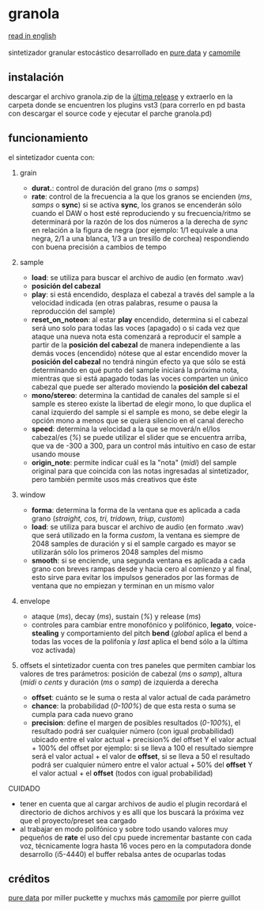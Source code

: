 # granola
[read in english](https://github.com/teaecetyrannis/granola/blob/main/README_EN.md)
<br><br>
sintetizador granular estocástico desarrollado en [pure data](https://github.com/pure-data/pure-data) y [camomile](https://github.com/pierreguillot/Camomile)


## instalación
descargar el archivo granola.zip de la [última release](https://github.com/teaecetyrannis/granola/releases/tag/v1.0) y extraerlo en la carpeta donde se encuentren los plugins vst3 (para correrlo en pd basta con descargar el source code y ejecutar el parche granola.pd)

## funcionamiento
el sintetizador cuenta con:

1. grain
	- **durat.**: control de duración del grano (*ms* o *samps*)
	- **rate**: control de la frecuencia a la que los granos se encienden (*ms*, *samps* o **sync**)
		si se activa **sync**, los granos se encenderán sólo cuando el DAW o host esté reproduciendo y su frecuencia/ritmo se determinará por la razón de los dos números a la derecha de *sync* en relación a la figura de negra (por ejemplo: 1/1 equivale a una negra, 2/1 a una blanca, 1/3 a un tresillo de corchea) respondiendo con buena precisión a cambios de tempo

2. sample
	  - **load**: se utiliza para buscar el archivo de audio (en formato .wav)
	- **posición del cabezal**
	- **play**: si está encendido, desplaza el cabezal a través del sample a la velocidad indicada (en otras palabras, resume o pausa la reproducción del sample)
	- **reset_on_noteon**: al estar **play** encendido, determina si el cabezal será uno solo para todas las voces (apagado) o si cada vez que ataque una nueva nota esta comenzará a reproducir el sample a partir de la **posición del cabezal** de manera independiente a las demás voces (encendido)
	nótese que al estar encendido mover la **posición del cabezal** no tendrá ningún efecto ya que sólo se está determinando en qué punto del sample iniciará la próxima nota, mientras que si está apagado todas las voces comparten un único cabezal que puede ser alterado moviendo la **posición del cabezal**
	- **mono/stereo**: determina la cantidad de canales del sample
	si el sample es stereo existe la libertad de elegir mono, lo que duplica el canal izquierdo del sample
	si el sample es mono, se debe elegir la opción mono a menos que se quiera silencio en el canal derecho
	- **speed**: determina la velocidad a la que se moverá/n el/los cabezal/es (*%*)
	se puede utilizar el slider que se encuentra arriba, que va de -300 a 300, para un control más intuitivo en caso de estar usando mouse
	- **origin_note**: permite indicar cuál es la "nota" (*midi*) del sample original para que coincida con las notas ingresadas al sintetizador, pero también permite usos más creativos que éste

3. window
	- **forma**: determina la forma de la ventana que es aplicada a cada grano (*straight, cos, tri, tridown, triup, custom*)
	- **load**: se utiliza para buscar el archivo de audio (en formato .wav) que será utilizado en la forma *custom*, la ventana es siempre de 2048 samples de duración y si el sample cargado es mayor se utilizarán sólo los primeros 2048 samples del mismo
	- **smooth**: si se enciende, una segunda ventana es aplicada a cada grano con breves rampas desde y hacia cero al comienzo y al final, esto sirve para evitar los impulsos generados por las formas de ventana que no empiezan y terminan en un mismo valor

4. envelope
	- ataque (*ms*), decay (*ms*), sustain (*%*) y release (*ms*)
	- controles para cambiar entre monofónico y polifónico, **legato**, voice-**stealing** y comportamiento del pitch **bend** (_global_ aplica el bend a todas las voces de la polifonía y _last_ aplica el bend sólo a la última voz activada)

5. offsets
	el sintetizador cuenta con tres paneles que permiten cambiar los valores de tres parámetros: posición de cabezal (*ms* o *samp*), altura (*midi* o *cents* y duración (*ms* o *samp*) de izquierda a derecha
	- **offset**: cuánto se le suma o resta al valor actual de cada parámetro
	- **chance**: la probabilidad (*0-100%*) de que esta resta o suma se cumpla para cada nuevo grano
	- **precision**: define el margen de posibles resultados (*0-100%*), el resultado podrá ser cualquier número (con igual probabilidad) ubicado entre el valor actual + precision% del offset Y el valor actual + 100% del offset
	por ejemplo: si se lleva a 100 el resultado siempre será el valor actual + el valor de **offset**, si se lleva a 50 el resultado podrá ser cualquier número entre el valor actual + 50% del **offset** Y el valor actual + el **offset** (todos con igual probabilidad)

CUIDADO
- tener en cuenta que al cargar archivos de audio el plugin recordará el directorio de dichos archivos y es allí que los buscará la próxima vez que el proyecto/preset sea cargado
- al trabajar en modo polifónico y sobre todo usando valores muy pequeños de **rate** el uso del cpu puede incrementar bastante con cada voz, técnicamente logra hasta 16 voces pero en la computadora donde desarrollo (i5-4440) el buffer rebalsa antes de ocuparlas todas
	

## créditos
[pure data](https://github.com/pure-data/pure-data) por miller puckette y muchxs más
[camomile](https://github.com/pierreguillot/Camomile) por pierre guillot
